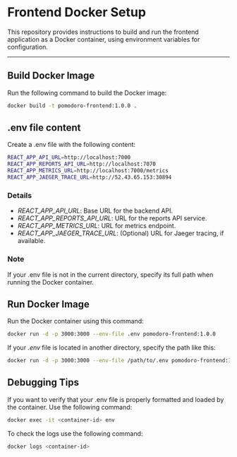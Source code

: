# Frontend Docker Setup

This repository provides instructions to build and run the frontend application as a Docker container, using environment variables for configuration.

---

## Build Docker Image

Run the following command to build the Docker image:

```bash
docker build -t pomodoro-frontend:1.0.0 .
```

## .env file content

Create a .env file with the following content:

```bash
REACT_APP_API_URL=http://localhost:7000
REACT_APP_REPORTS_API_URL=http://localhost:7070
REACT_APP_METRICS_URL=http://localhost:7000/metrics
REACT_APP_JAEGER_TRACE_URL=http://52.43.65.153:30894
```

### Details

- *REACT_APP_API_URL*: Base URL for the backend API.
- *REACT_APP_REPORTS_API_URL*: URL for the reports API service.
- *REACT_APP_METRICS_URL*: URL for metrics endpoint.
- *REACT_APP_JAEGER_TRACE_URL*: (Optional) URL for Jaeger tracing, if available.

### Note

If your .env file is not in the current directory, specify its full path when running the Docker container.

## Run Docker Image

Run the Docker container using this command:

```bash
docker run -d -p 3000:3000 --env-file .env pomodoro-frontend:1.0.0
```

If your *.env* file is located in another directory, specify the path like this:

```bash
docker run -d -p 3000:3000 --env-file /path/to/.env pomodoro-frontend:1.0.0
```

## Debugging Tips

If you want to verify that your .env file is properly formatted and loaded by the container. Use the following command:

```bash
docker exec -it <container-id> env
```

To check the logs use the following command:

```bash
docker logs <container-id>
```
